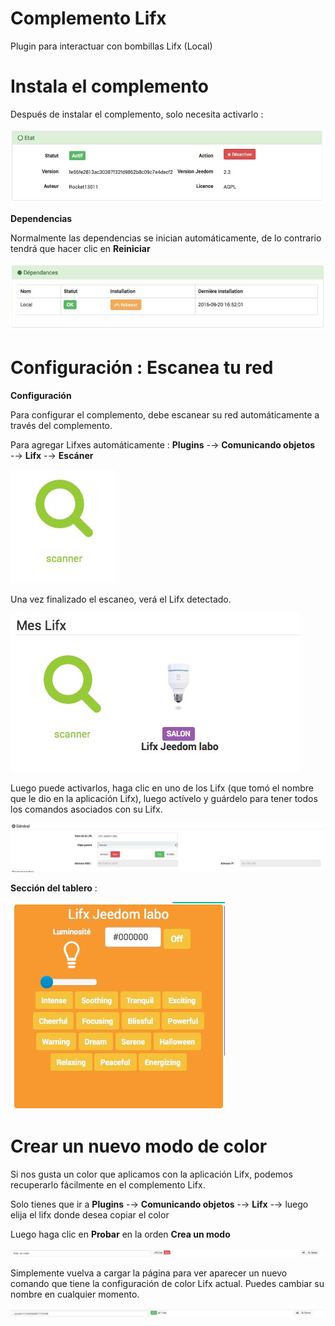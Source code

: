 # Complemento Lifx 

Plugin para interactuar con bombillas Lifx (Local)

# Instala el complemento 

Después de instalar el complemento, solo necesita activarlo :

![doc lifx 1](./images/doc_lifx_1.png)

**Dependencias**

Normalmente las dependencias se inician automáticamente, de lo contrario tendrá que hacer clic en **Reiniciar**

![doc lifx 2](./images/doc_lifx_2.png)

# Configuración : Escanea tu red 

**Configuración**

Para configurar el complemento, debe escanear su red automáticamente a través del complemento.

Para agregar Lifxes automáticamente : **Plugins** -→ **Comunicando objetos** -→ **Lifx** -→ **Escáner**

![doc lifx 3](./images/doc_lifx_3.png)

Una vez finalizado el escaneo, verá el Lifx detectado.

![doc lifx 4](./images/doc_lifx_4.png)

Luego puede activarlos, haga clic en uno de los Lifx (que tomó el nombre que le dio en la aplicación Lifx), luego actívelo y guárdelo para tener todos los comandos asociados con su Lifx.

![doc lifx 5](./images/doc_lifx_5.png)

**Sección del tablero** :

![doc lifx 6](./images/doc_lifx_6.png)

# Crear un nuevo modo de color 

Si nos gusta un color que aplicamos con la aplicación Lifx, podemos recuperarlo fácilmente en el complemento Lifx.

Solo tienes que ir a **Plugins** -→ **Comunicando objetos** -→ **Lifx** -→ luego elija el lifx donde desea copiar el color

Luego haga clic en **Probar** en la orden **Crea un modo**

![doc lifx 7](./images/doc_lifx_7.png)

Simplemente vuelva a cargar la página para ver aparecer un nuevo comando que tiene la configuración de color Lifx actual. Puedes cambiar su nombre en cualquier momento.

![doc lifx 8](./images/doc_lifx_8.png)

